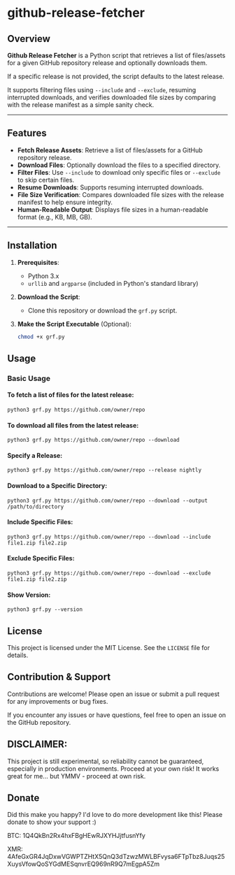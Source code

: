 # github-release-fetcher
## Overview

**Github Release Fetcher** is a Python script that retrieves a list of files/assets for a given GitHub repository release and optionally downloads them.

If a specific release is not provided, the script defaults to the latest release.

It supports filtering files using `--include` and `--exclude`, resuming interrupted downloads, and verifies downloaded file sizes by comparing with the release manifest as a simple sanity check.

---

## Features

- **Fetch Release Assets**: Retrieve a list of files/assets for a GitHub repository release.
- **Download Files**: Optionally download the files to a specified directory.
- **Filter Files**: Use `--include` to download only specific files or `--exclude` to skip certain files.
- **Resume Downloads**: Supports resuming interrupted downloads.
- **File Size Verification**: Compares downloaded file sizes with the release manifest to help ensure integrity.
- **Human-Readable Output**: Displays file sizes in a human-readable format (e.g., KB, MB, GB).

---

## Installation

1. **Prerequisites**:
   - Python 3.x
   - `urllib` and `argparse` (included in Python's standard library)

2. **Download the Script**:
   - Clone this repository or download the `grf.py` script.

3. **Make the Script Executable** (Optional):
   ```bash
   chmod +x grf.py

## Usage

### Basic Usage

#### To fetch a list of files for the latest release:
`python3 grf.py https://github.com/owner/repo`

#### To download all files from the latest release:
`python3 grf.py https://github.com/owner/repo --download`

#### Specify a Release:
`python3 grf.py https://github.com/owner/repo --release nightly`

#### Download to a Specific Directory:
`python3 grf.py https://github.com/owner/repo --download --output /path/to/directory`

#### Include Specific Files:
`python3 grf.py https://github.com/owner/repo --download --include file1.zip file2.zip`

#### Exclude Specific Files:
`python3 grf.py https://github.com/owner/repo --download --exclude file1.zip file2.zip`

#### Show Version:
`python3 grf.py --version`

## License
This project is licensed under the MIT License. See the `LICENSE` file for details.

## Contribution & Support
Contributions are welcome! Please open an issue or submit a pull request for any improvements or bug fixes.

If you encounter any issues or have questions, feel free to open an issue on the GitHub repository.

## DISCLAIMER:
This project is still experimental, so reliability cannot be guaranteed, especially in production environments. Proceed at your own risk! It works great for me... but YMMV - proceed at own risk.

## Donate
Did this make you happy? I'd love to do more development like this! Please donate to show your support :)

BTC: 1Q4QkBn2Rx4hxFBgHEwRJXYHJjtfusnYfy

XMR: 4AfeGxGR4JqDxwVGWPTZHtX5QnQ3dTzwzMWLBFvysa6FTpTbz8Juqs25XuysVfowQoSYGdMESqnvrEQ969nR9Q7mEgpA5Zm
